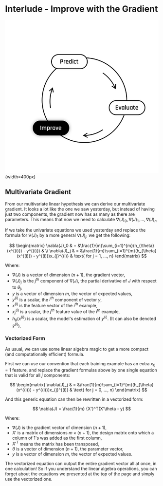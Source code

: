 # Interlude - Improve with the Gradient 

![The Learning Cycle: Improve](../assets/Improve.png){width=400px}  

## Multivariate Gradient
From our multivariate linear hypothesis we can derive our multivariate gradient. It looks a lot like the one we saw yesterday, but instead of having just two components, the gradient now has as many as there are parameters. This means that now we need to calculate $\nabla(J)_0,\nabla(J)_1,\dots,\nabla(J)_n$  

If we take the univariate equations we used yesterday and replace the formula for $\nabla(J)_1$ by a more general $\nabla(J)_j$, we get the following:

$$
\begin{matrix}
\nabla(J)_0 &  = &\frac{1}{m}\sum_{i=1}^{m}(h_{\theta}(x^{(i)}) - y^{(i)}) & \\
\nabla(J)_j & = &\frac{1}{m}\sum_{i=1}^{m}(h_{\theta}(x^{(i)}) - y^{(i)})x_{j}^{(i)} & \text{ for j = 1, ..., n}    
\end{matrix}
$$

Where:  
- $\nabla(J)$ is a vector of dimension $(n + 1)$, the gradient vector,
- $\nabla(J)_j$ is the $j^{th}$ component of $\nabla(J)$, the partial derivative of $J$ with respect to $\theta_j$,
- $y$ is a vector of dimension $m$, the vector of expected values,
- $y^{(i)}$ is a scalar, the $i^{th}$ component of vector $y$,
- $x^{(i)}$ is the feature vector of the $i^{th}$ example,
- $x^{(i)}_j$ is a scalar, the $j^{th}$ feature value of the $i^{th}$ example,
- $h_{\theta}(x^{(i)})$ is a scalar, the model's estimation of $y^{(i)}$. (It can also be denoted $\hat{y}^{(i)}$).

### Vectorized Form
As usual, we can use some linear algebra magic to get a more compact (and computationally efficient) formula.

First we can use our convention that each training example has an extra $x_0 = 1$ feature, and replace the gradient formulas above by one single equation that is valid for all $j$ components:

$$
\begin{matrix}
\nabla(J)_j & = &\frac{1}{m}\sum_{i=1}^{m}(h_{\theta}(x^{(i)}) - y^{(i)})x_{j}^{(i)} & \text{ for j = 0, ..., n}
\end{matrix}
$$

And this generic equation can then be rewritten in a vectorized form:

$$
\nabla(J) = \frac{1}{m} {X'}^T(X'\theta - y)
$$  

Where:  
- $\nabla(J)$ is the gradient vector of dimension $(n + 1)$,
- $X'$ is a matrix of dimensions $m \times (n + 1)$, the design matrix onto which a column of $1$'s was added as the first column,
- ${X'}^T$ means the matrix has been transposed,
- $\theta$ is a vector of dimension $(n + 1)$, the parameter vector,
- $y$ is a vector of dimension $m$, the vector of expected values.

The vectorized equation can output the entire gradient vector all at once, in one calculation! So if you understand the linear algebra operations, you can forget about the equations we presented at the top of the page and simply use the vectorized one.